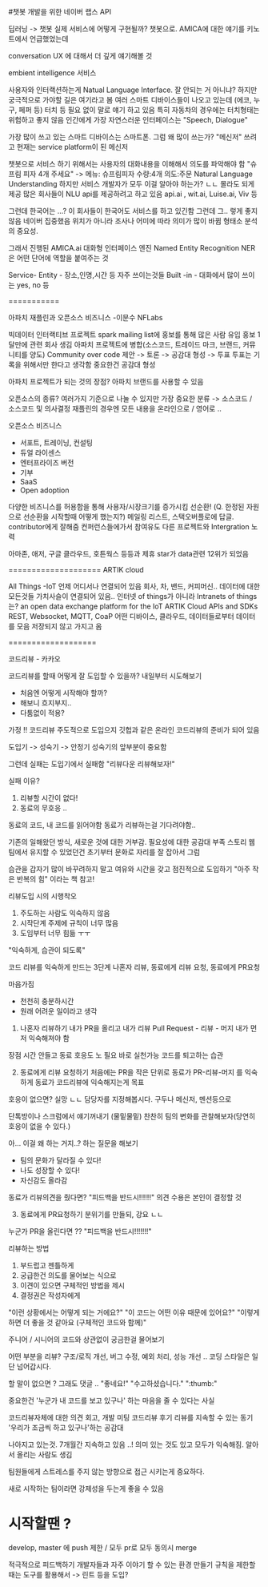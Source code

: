 #챗봇 개발을 위한 네이버 랩스 API

딥러닝 -> 챗봇
실제 서비스에 어떻게 구현될까? 챗봇으로.
AMICA에 대한 얘기를 키노트에서 언급했었는데

conversation UX 에 대해서 더 깊게 얘기해볼 것

embient intelligence 서비스

사용자와 인터랙션하는게 Natual Language Interface.
잘 안되는 거 아니냐?
하지만 궁극적으로 가야할 길은 여기라고 봄
여러 스마트 디바이스들이 나오고 있는데 (에코, 누구, 페퍼 등)
터치 등 필요 없이 말로 얘기 하고 있음
특히 자동차의 경우에는 터치형태는 위험하고 좋지 않음
인간에게 가장 자연스러운 인터페이스는 "Speech, Dialogue"

가장 많이 쓰고 있는 스마트 디바이스는 스마트폰.
그럼 왜 많이 쓰는가? "메신저" 쓰려고
현재는 service platform이 된 메신저

챗봇으로 서비스 하기 위해서는
사용자의 대화내용을 이해해서 의도를 파악해야 함
"슈프림 피자 4개 주세요" -> 메뉴: 슈프림피자 수량:4개 의도:주문
Natural Language Understanding
하지만 서비스 개발자가 모두 이걸 알아야 하는가? ㄴㄴ 몰라도 되게 제공
많은 회사들이 NLU api를 제공하려고 하고 있음
api.ai , wit.ai, Luise.ai, Viv 등

그런데 한국어는 ...?
이 회사들이 한국어도 서비스를 하고 있긴함
그런데 그.. 렇게 좋지 않음 네이버 집중했음
위치가 아니라 조사나 어미에 따라 의미가 많이 바뀜 형태소 분석의 중요성.

그래서 진행된 AMICA.ai
대화형 인터페이스 엔진
Named Entity Recognition NER은 어떤 단어에 역할을 붙여주는 것

Service- Entity - 장소,인명,시간 등 자주 쓰이는것들
Built -in -  대화에서 많이 쓰이는 yes, no 등

===========

아파치 재플린과 오픈소스 비즈니스
-이문수 NFLabs

빅데이터 인터랙티브 프로젝트
spark mailing list에 홍보를 통해 많은 사람 유입
홍보 1달만에 관련 회사 생김
아파치 프로젝트에 병합(소스코드, 트레이드 마크, 브랜드, 커뮤니티를 양도)
Community over code
제안 -> 토론 -> 공감대 형성 -> 투표
투표는 기록을 위해서만 한다고 생각함
중요한건 공감대 형성

아파치 프로젝트가 되는 것의 장점?
아파치 브랜드를 사용할 수 있음

오픈소스의 종류?
여러가지 기준으로 나눌 수 있지만 가장 중요한 분류 -> 소스코드 / 소스코드 및 의사결정
재플린의 경우엔 모든 내용을 온라인으로 / 영어로 ..

오픈소스 비즈니스
- 서포트, 트레이닝, 컨설팅
- 듀얼 라이센스
- 엔터프라이즈 버전
- 기부
- SaaS
- Open adoption

다양한 비즈니스를 허용함을 통해 사용자/시장크기를 증가시킴
선순환!
(Q. 한정된 자원으로 선순환을 시작할때 어떻게 했는지?)
메일링 리스트, 스택오버플로에 답글. contributor에게 잘해줌
컨퍼런스들에가서 참여유도 다른 프로젝트와 Intergration 노력


아마존, 애저, 구글 클라우드, 호튼웍스 등등과 제휴
star가 data관련 12위가 되었음


====================
ARTIK cloud

All Things -IoT
언제 어디서나 연결되어 있음
회사, 차, 밴드, 커피머신..
데이터에 대한 모든것들
가치사슬이 연결되어 있음..
인터넷 of things가 아니라 Intranets of things 는?
an open data exchange platform for the IoT
ARTIK Cloud
APIs and SDKs
REST, Websocket, MQTT, CoaP
어떤 디바이스, 클라우드, 데이터들로부터 데이터를 모음
저장되지 않고 가지고 옴

===================

코드리뷰 - 카카오

코드리뷰를 할때 어떻게 잘 도입할 수 있을까?
내일부터 시도해보기

- 처음엔 어떻게 시작해야 할까?
- 해보니 흐지부지..
- 다툼없이 적용?

가정 !!
코드리뷰 주도적으로 도입으지
깃헙과 같은 온라인 코드리뷰의 준비가 되어 있음

도입기 -> 성숙기 -> 안정기
성숙기의 앞부분이 중요함

그런데 실패는 도입기에서 실패함
"리뷰다운 리뷰해보자!"

실패 이유?
1. 리뷰할 시간이 없다!
2. 동료의 무호응
..

동료의 코드, 내 코드를 읽어야함 동료가 리뷰하는걸 기다려야함..


기존의 일해왔던 방식, 새로운 것에 대한 거부감. 필요성에 대한 공감대 부족
스토리 웹팀에서 유지할 수 있었던건 초기부터 문화로 자리를 잘 잡아서 그럼

습관을 갑자기 많이 바꾸려하지 말고 여유와 시간을 갖고 점진적으로 도입하기
"아주 작은 반복의 힘" 이라는 책 참고!

리뷰도입 시의 시행착오
1. 주도하는 사람도 익숙하지 않음
2. 시작단계 주제에 규칙이 너무 많음
3. 도임부터 너무 힘듦 ㅜㅜ

"익숙하게, 습관이 되도록"

코드 리뷰를 익숙하게 만드는 3단계
나혼자 리뷰, 동료에게 리뷰 요청, 동료에게 PR요청

마음가짐
- 천천히 충분하시간
- 원래 어려운 일이라고 생각

1. 나혼자 리뷰하기
내가 PR을 올리고 내가 리뷰
Pull Request - 리뷰 - 머지
내가 먼저 익숙해져야 함

장점
시간 안들고 동료 호응도 노 필요 바로 실천가능 코드를 퇴고하는 습관

2. 동료에게 리뷰 요청하기
처음에는 PR을 작은 단위로
동료가 PR-리뷰-머지 를 익숙하게
동료가 코드리뷰에 익숙해지는게 목표

호응이 없으면? 실망 ㄴㄴ 담당자를 지정해봅시다. 구두나 메신저, 멘션등으로

단톡방이나 스크럼에서 얘기꺼내기 (물밑물밑)
찬찬히 팀의 변화를 관찰해보자(당연히 호응이 없을 수 있다.)

아... 이걸 왜 하는 거지..? 하는 질문을 해보기
- 팀의 문화가 달라질 수 있다!
- 나도 성장할 수 있다!
- 자신감도 올라감

동료가 리뷰의견을 줬다면?
"피드백을 반드시!!!!!!"
의견 수용은 본인이 결정할 것

3. 동료에게 PR요청하기
분위기를 만들되, 강요 ㄴㄴ

누군가 PR을 올린다면 ??
"피드백을 반드시!!!!!!!"

리뷰하는 방법
1. 부드럽고 젠틀하게
2. 궁급한건 의도를 물어보는 식으로
3. 이견이 있으면 구체적인 방법을 제시
4. 결정권은 작성자에게

"이런 상황에서는 어떻게 되는 거에요?"
"이 코드는 어떤 이유 때문에 있어요?"
"이렇게 하면 더 좋을 것 같아요 (구체적인 코드와 함께)"

주니어 / 시니어의 코드와 상관없이 궁금한걸 물어보기

어떤 부분을 리뷰?
구조/로직 개선, 버그 수정, 예외 처리, 성능 개선 ..
코딩 스타일은 일단 넘어갑시다.

할 말이 없으면 ?
그래도 댓글 .. "좋네요!" "수고하셨습니다." ":thumb:"

중요한건 '누군가 내 코드를 보고 있구나' 하는 마음을 줄 수 있다는 사실

코드리뷰자체에 대한 의견
회고, 개발 미팅
코드리뷰 후기
리뷰를 지속할 수 있는 동기
'우리가 조금씩 하고 있구나'하는 공감대

나아지고 있는것.
7개월간 지속하고 있음 ..!
의미 있는 것도 있고 모두가 익숙해짐. 알아서 올리는 사람도 생김


팀원들에게 스트레스를 주지 않는 방향으로 접근 시키는게 중요하다.

새로 시작하는 팀이라면
강제성을 두는게 좋을 수 있음

# 시작할땐 ?
develop, master 에 push 제한 / 모두 pr로
모두 동의시 merge

적극적으로 피드백하기
개발자들과 자주 이야기 할 수 있는 환경 만들기
규칙을 제한할때는 도구를 활용해서
  -> 린트 등을 도입?
